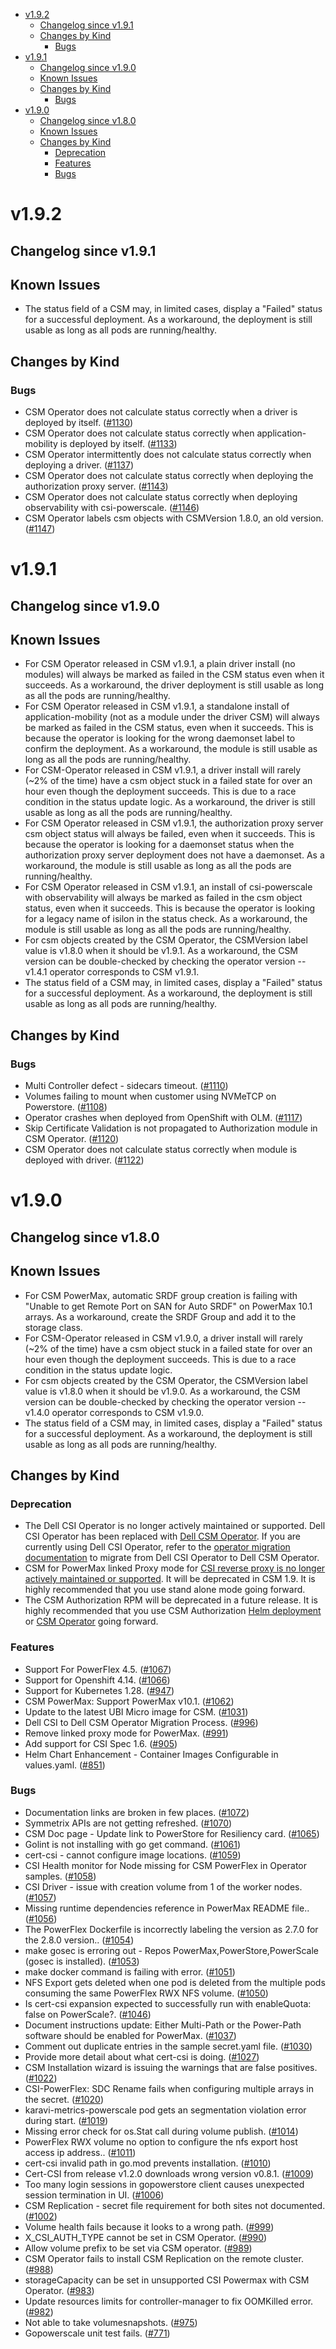 <!--toc-->
- [v1.9.2](#v192)
  - [Changelog since v1.9.1](#changelog-since-v191)
  - [Changes by Kind](#changes-by-kind)
    - [Bugs](#bugs)
- [v1.9.1](#v191)
  - [Changelog since v1.9.0](#changelog-since-v190)
  - [Known Issues](#known-issues)
  - [Changes by Kind](#changes-by-kind)
    - [Bugs](#bugs)
- [v1.9.0](#v190)
  - [Changelog since v1.8.0](#changelog-since-v180)
  - [Known Issues](#known-issues)
  - [Changes by Kind](#changes-by-kind-1)
    - [Deprecation](#deprecation)
    - [Features](#features)
    - [Bugs](#bugs-1)
 
# v1.9.2

## Changelog since v1.9.1

## Known Issues

- The status field of a CSM may, in limited cases, display a "Failed" status for a successful deployment. As a workaround, the deployment is still usable as long as all pods are running/healthy.

## Changes by Kind

### Bugs

- CSM Operator does not calculate status correctly when a driver is deployed by itself. ([#1130](https://github.com/dell/csm/issues/1130))
- CSM Operator does not calculate status correctly when application-mobility is deployed by itself. ([#1133](https://github.com/dell/csm/issues/1133))
- CSM Operator intermittently does not calculate status correctly when deploying a driver. ([#1137](https://github.com/dell/csm/issues/1137))
- CSM Operator does not calculate status correctly when deploying the authorization proxy server. ([#1143](https://github.com/dell/csm/issues/1143))
- CSM Operator does not calculate status correctly when deploying observability with csi-powerscale. ([#1146](https://github.com/dell/csm/issues/1146))
- CSM Operator labels csm objects with CSMVersion 1.8.0, an old version. ([#1147](https://github.com/dell/csm/issues/1147))

# v1.9.1

## Changelog since v1.9.0

## Known Issues 

- For CSM Operator released in CSM v1.9.1, a plain driver install (no modules) will always be marked as failed in the CSM status even when it succeeds. As a workaround, the driver deployment is still usable as long as all the pods are running/healthy.
- For CSM Operator released in CSM v1.9.1, a standalone install of application-mobility (not as a module under the driver CSM) will always be marked as failed in the CSM status, even when it succeeds. This is because the operator is looking for the wrong daemonset label to confirm the deployment. As a workaround, the module is still usable as long as all the pods are running/healthy.
- For CSM-Operator released in CSM v1.9.1, a driver install will rarely (~2% of the time) have a csm object stuck in a failed state for over an hour even though the deployment succeeds. This is due to a race condition in the status update logic. As a workaround, the driver is still usable as long as all the pods are running/healthy.
- For CSM Operator released in CSM v1.9.1, the authorization proxy server csm object status will always be failed, even when it succeeds. This is because the operator is looking for a daemonset status when the authorization proxy server deployment does not have a daemonset. As a workaround, the module is still usable as long as all the pods are running/healthy.
- For CSM Operator released in CSM v1.9.1, an install of csi-powerscale with observability will always be marked as failed in the csm object status, even when it succeeds. This is because the operator is looking for a legacy name of isilon in the status check. As a workaround, the module is still usable as long as all the pods are running/healthy.
- For csm objects created by the CSM Operator, the CSMVersion label value is v1.8.0 when it should be v1.9.1. As a workaround, the CSM version can be double-checked by checking the operator version -- v1.4.1 operator corresponds to CSM v1.9.1.
- The status field of a CSM may, in limited cases, display a "Failed" status for a successful deployment. As a workaround, the deployment is still usable as long as all pods are running/healthy.

## Changes by Kind

### Bugs

- Multi Controller defect - sidecars timeout. ([#1110](https://github.com/dell/csm/issues/1110))
- Volumes failing to mount when customer using NVMeTCP on Powerstore. ([#1108](https://github.com/dell/csm/issues/1108))
- Operator crashes when deployed from OpenShift with OLM. ([#1117](https://github.com/dell/csm/issues/1117))
- Skip Certificate Validation is not propagated to Authorization module in CSM Operator. ([#1120](https://github.com/dell/csm/issues/1120))
- CSM Operator does not calculate status correctly when module is deployed with driver. ([#1122](https://github.com/dell/csm/issues/1122))

# v1.9.0 

## Changelog since v1.8.0 

## Known Issues 

- For CSM PowerMax, automatic SRDF group creation is failing with "Unable to get Remote Port on SAN for Auto SRDF" on PowerMax 10.1 arrays. As a workaround, create the SRDF Group and add it to the storage class.
- For CSM-Operator released in CSM v1.9.0, a driver install will rarely (~2% of the time) have a csm object stuck in a failed state for over an hour even though the deployment succeeds. This is due to a race condition in the status update logic.
- For csm objects created by the CSM Operator, the CSMVersion label value is v1.8.0 when it should be v1.9.0. As a workaround, the CSM version can be double-checked by checking the operator version -- v1.4.0 operator corresponds to CSM v1.9.0.
- The status field of a CSM may, in limited cases, display a "Failed" status for a successful deployment. As a workaround, the deployment is still usable as long as all pods are running/healthy.
  
## Changes by Kind 

### Deprecation 

- The Dell CSI Operator is no longer actively maintained or supported. Dell CSI Operator has been replaced with [Dell CSM Operator](https://dell.github.io/csm-docs/docs/deployment/csmoperator/). If you are currently using Dell CSI Operator, refer to the [operator migration documentation](https://dell.github.io/csm-docs/docs/csidriver/installation/operator/operator_migration/) to migrate from Dell CSI Operator to Dell CSM Operator.
- CSM for PowerMax linked Proxy mode for [CSI reverse proxy is no longer actively maintained or supported](https://dell.github.io/csm-docs/docs/csidriver/release/powermax/). It will be deprecated in CSM 1.9. It is highly recommended that you use stand alone mode going forward.
- The CSM Authorization RPM will be deprecated in a future release. It is highly recommended that you use CSM Authorization [Helm deployment](https://dell.github.io/csm-docs/docs/authorization/deployment/helm/) or [CSM Operator](https://dell.github.io/csm-docs/docs/authorization/deployment/operator/) going forward.

### Features 

- Support For PowerFlex 4.5. ([#1067](https://github.com/dell/csm/issues/1067))
- Support for Openshift 4.14. ([#1066](https://github.com/dell/csm/issues/1066))
- Support for Kubernetes 1.28. ([#947](https://github.com/dell/csm/issues/947))
- CSM PowerMax: Support PowerMax v10.1. ([#1062](https://github.com/dell/csm/issues/1062))
- Update to the latest UBI Micro image for CSM. ([#1031](https://github.com/dell/csm/issues/1031))
- Dell CSI to Dell CSM Operator Migration Process. ([#996](https://github.com/dell/csm/issues/996))
- Remove linked proxy mode for PowerMax. ([#991](https://github.com/dell/csm/issues/991))
- Add support for CSI Spec 1.6. ([#905](https://github.com/dell/csm/issues/905))
- Helm Chart Enhancement - Container Images Configurable in values.yaml. ([#851](https://github.com/dell/csm/issues/851))

### Bugs 

- Documentation links are broken in few places. ([#1072](https://github.com/dell/csm/issues/1072))
- Symmetrix APIs are not getting refreshed. ([#1070](https://github.com/dell/csm/issues/1070))
- CSM Doc page - Update link to PowerStore for Resiliency card. ([#1065](https://github.com/dell/csm/issues/1065))
- Golint is not installing with go get command. ([#1061](https://github.com/dell/csm/issues/1061))
- cert-csi - cannot configure image locations. ([#1059](https://github.com/dell/csm/issues/1059))
- CSI Health monitor for Node missing for CSM PowerFlex in Operator samples. ([#1058](https://github.com/dell/csm/issues/1058))
- CSI Driver - issue with creation volume from 1 of the worker nodes. ([#1057](https://github.com/dell/csm/issues/1057))
- Missing runtime dependencies reference in PowerMax README file.. ([#1056](https://github.com/dell/csm/issues/1056))
- The PowerFlex Dockerfile is incorrectly labeling the version as 2.7.0 for the 2.8.0 version.. ([#1054](https://github.com/dell/csm/issues/1054))
- make gosec is erroring out - Repos PowerMax,PowerStore,PowerScale (gosec is installed). ([#1053](https://github.com/dell/csm/issues/1053))
- make docker command is failing with error. ([#1051](https://github.com/dell/csm/issues/1051))
- NFS Export gets deleted when one pod is deleted from the multiple pods consuming the same PowerFlex RWX NFS volume. ([#1050](https://github.com/dell/csm/issues/1050))
- Is cert-csi expansion expected to successfully run with enableQuota: false on PowerScale?. ([#1046](https://github.com/dell/csm/issues/1046))
- Document instructions update: Either Multi-Path or the Power-Path software should be enabled for PowerMax. ([#1037](https://github.com/dell/csm/issues/1037))
- Comment out duplicate entries in the sample secret.yaml file. ([#1030](https://github.com/dell/csm/issues/1030))
- Provide more detail about what cert-csi is doing. ([#1027](https://github.com/dell/csm/issues/1027))
- CSM Installation wizard is issuing the warnings that are false positives. ([#1022](https://github.com/dell/csm/issues/1022))
- CSI-PowerFlex: SDC Rename fails when configuring multiple arrays in the secret. ([#1020](https://github.com/dell/csm/issues/1020))
- karavi-metrics-powerscale pod gets an segmentation violation error during start. ([#1019](https://github.com/dell/csm/issues/1019))
- Missing error check for os.Stat call during volume publish. ([#1014](https://github.com/dell/csm/issues/1014))
- PowerFlex RWX volume no option to configure the nfs export host access ip address.. ([#1011](https://github.com/dell/csm/issues/1011))
- cert-csi invalid path in go.mod prevents installation. ([#1010](https://github.com/dell/csm/issues/1010))
- Cert-CSI from release v1.2.0 downloads wrong version v0.8.1. ([#1009](https://github.com/dell/csm/issues/1009))
- Too many login sessions in gopowerstore client causes unexpected session termination in UI. ([#1006](https://github.com/dell/csm/issues/1006))
- CSM Replication - secret file requirement for both sites not documented. ([#1002](https://github.com/dell/csm/issues/1002))
- Volume health fails because it looks to a wrong path. ([#999](https://github.com/dell/csm/issues/999))
- X_CSI_AUTH_TYPE cannot be set in CSM Operator. ([#990](https://github.com/dell/csm/issues/990))
- Allow volume prefix to be set via CSM operator. ([#989](https://github.com/dell/csm/issues/989))
- CSM Operator fails to install CSM Replication on the remote cluster. ([#988](https://github.com/dell/csm/issues/988))
- storageCapacity can be set in unsupported CSI Powermax with CSM Operator. ([#983](https://github.com/dell/csm/issues/983))
- Update resources limits for controller-manager to fix OOMKilled error. ([#982](https://github.com/dell/csm/issues/982))
- Not able to take volumesnapshots. ([#975](https://github.com/dell/csm/issues/975))
- Gopowerscale unit test fails. ([#771](https://github.com/dell/csm/issues/771))
